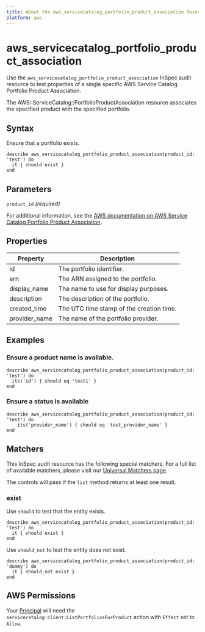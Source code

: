 ```yaml
---
title: About the aws_servicecatalog_portfolio_product_association Resource
platform: aws
---
```


# aws\_servicecatalog\_portfolio\_product\_association

Use the `aws_servicecatalog_portfolio_product_association` InSpec audit resource to test properties of a single specific AWS Service Catalog Portfolio Product Association.

The AWS::ServiceCatalog::PortfolioProductAssociation resource associates the specified product with the specified portfolio.

## Syntax

Ensure that a portfolio exists.

    describe aws_servicecatalog_portfolio_product_association(product_id: 'test') do
      it { should exist }
    end

## Parameters

`product_id` _(required)_

For additional information, see the [AWS documentation on AWS Service Catalog Portfolio Product Association](https://docs.aws.amazon.com/AWSCloudFormation/latest/UserGuide/aws-resource-servicecatalog-portfolioproductassociation.html).

## Properties

| Property | Description|
| --- | --- |
| id | The portfolio identifier. |
| arn | The ARN assigned to the portfolio. |
| display_name | The name to use for display purposes. |
| description | The description of the portfolio. |
| created_time | The UTC time stamp of the creation time. |
| provider_name | The name of the portfolio provider. |

## Examples

### Ensure a product name is available.
    describe aws_servicecatalog_portfolio_product_association(product_id: 'test') do
      its('id') { should eq 'test1' }
    end

### Ensure a status is available
    describe aws_servicecatalog_portfolio_product_association(product_id: 'test') do
        its('provider_name') { should eq 'test_provider_name' }
    end

## Matchers

This InSpec audit resource has the following special matchers. For a full list of available matchers, please visit our [Universal Matchers page](https://www.inspec.io/docs/reference/matchers/).

The controls will pass if the `list` method returns at least one result.

### exist

Use `should` to test that the entity exists.

    describe aws_servicecatalog_portfolio_product_association(product_id: 'test') do
      it { should exist }
    end

Use `should_not` to test the entity does not exist.

    describe aws_servicecatalog_portfolio_product_association(product_id: 'dummy') do
      it { should_not exist }
    end

## AWS Permissions

Your [Principal](https://docs.aws.amazon.com/IAM/latest/UserGuide/intro-structure.html#intro-structure-principal) will need the `servicecatalog:client:ListPortfoliosForProduct` action with `Effect` set to `Allow`.